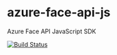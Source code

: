 # azure-face-api-js

Azure Face API JavaScript SDK

[![Build Status](https://dev.azure.com/domingo0254/Curso/_apis/build/status/rdomingo1986.azure-face-api-js?branchName=master)](https://dev.azure.com/domingo0254/Curso/_build/latest?definitionId=4&branchName=master)
